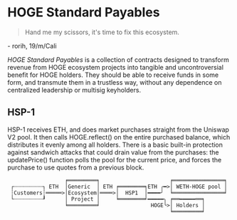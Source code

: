 # HOGE Standard Payables

> Hand me my scissors, it's time to fix this ecosystem.

\- rorih, 19/m/Cali

*HOGE Standard Payables* is a collection of contracts designed to transform revenue from HOGE ecosystem projects into tangible and uncontroversial benefit for HOGE holders.
They should be able to receive funds in some form, and transmute them in a trustless way, without any dependence on centralized leadership or multisig keyholders. 

## HSP-1

HSP-1 receives ETH, and does market purchases straight from the Uniswap V2 pool. It then calls HOGE.reflect() on the entire purchased balance, which distributes it evenly among all holders. There is a basic built-in protection against sandwich attacks that could drain value from the purchases: the updatePrice() function polls the pool for the current price, and forces the purchase to use quotes from a previous block.
```
                  ╒═════════╕                      ╒════════════════╕  
 ┌┈┈┈┈┈┈┈┈┈┐ ETH  │Generic  │ ETH ╒════════╕ETH ╭━>│ WETH-HOGE pool │
 ┆Customers┆═════>│Ecosystem│════>│  HSP1  │━━━━╯  ╘════════════════╛
 └┈┈┈┈┈┈┈┈┈┚      │ Project │     ╘════════╛━━━━━╮ ╒══━━━━━══╕
                  ╘═════════╛                HOGE╰>│ Holders │
                                                   ╘═════════╛
```




